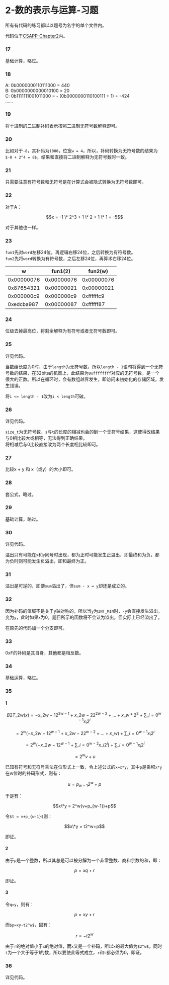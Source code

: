 # 2-数的表示与运算-习题

所有有代码的练习都以以题号为名字的单个文件内。  

代码位于[CSAPP-Chapter2](https://github.com/dtysky/CSAPP/tree/master/CSAPP/Chapter2)内。

### 17

基础计算，略过。  

### 18

A: 0b0000000110111000 = 440  
B: 0b0000000000010100 = 20  
C: 0b1111111001011000 = - (0b0000000110100111 + 1) = -424  
......  

### 19

将十进制的二进制补码表示按照二进制无符号数解释即可。

### 20

比如对于`-8`，其补码为`1000`，位宽`w = 4`，所以，补码转换为无符号数的结果为`$-8 + 2^4 = 8$`，结果和直接将二进制解释为无符号数时一致。  

### 21

只需要注意有符号数和无符号是在计算式会被隐式转换为无符号数即可。  

### 22

对于A：  

$$x = -1 \* 2^3 + 1 \* 2 + 1 \* 1 = -5$$  

对于其他也一样。  

### 23

`fun1`先对`word`左移24位，再逻辑右移24位，之后转换为有符号数。  
`fun2`先将`word`转换为有符号数，之后左移24位，再算术右移24位。  

|w|fun1(2)|fun2(w)|
|-|-------|-------|
|0x00000076|0x00000076|0x00000076|
|0x87654321|0x00000021|0x00000021|
|0x000000c9|0x000000c9|0xffffffc9|
|0xedcba987|0x00000087|0xffffff87|

### 24

位级去掉最高位，将剩余解释为有符号或者无符号数即可。  

### 25

详见代码。  

当数组长度为0时，由于`length`为无符号数，所以`length - 1`语句将得到一个无符号数的结果，在32bits的机器上，此结果为`0xffffffff`对应的无符号数，是一个很大的正数。所以在循环时，会有数组越界发生，即访问未初始化的存储区域，发生错误。  

将`i <= length - 1`改为`i < length`可破。

### 26

详见代码。  

`size_t`为无符号数，`s`与`t`的长度的相减也会的到一个无符号结果，这使得改结果与0相比较大或相等，无法得到正确结果。  
将相减后与0比较直接改为两个长度相比较即可。  

### 27

比较x + y 和 x（或y）的大小即可。

### 28

套公式，略过。  

### 29

基础计算，略过。  

### 30

详见代码。  

溢出只有可能在`x`和`y`同号时出现，都为正时可能发生正溢出，即最终和为负，都为负时则可能发生负溢出，即和最终为正。

### 31

溢出是可逆的，即便`sum`溢出了，但`sum - x = y`却还是成立的。  

### 32

因为补码的值域不是关于y轴对称的，所以当`y`为`INT_MIN`时，`-y`会直接发生溢出，变为`y`，此时如果`x`为0，题目所示的函数将不会认为溢出，但实际上已经溢出了。  

在原先的代码加一个分支即可。

### 33

0xF的补码是其自身，其他都是相反数。  

### 34

基础运算，略过。

### 35

#### 1

$$B2T\_{2w}(x) = -x\_{2w-1} 2^{2w-1} + x\_{2w-2} 2^{2w-2} + ... + x\_w * 2^2 + \sum\_{i=0}^{w-1}x_i2^i$$  

$$=2^w({-x\_{2w-1} 2^{w-1} + x\_{2w-2} 2^{w-2} + ... + x\_w}) + \sum\_{i=0}^{w-1}x_i2^i$$  

$$=2^w({-x\_{2w-1} 2^{w-1} + \sum\_{i=0}^{w-2} x\_i2^i}) + \sum\_{i=0}^{w-1}x_i2^i$$  

$$=2^wv + u$$  

已知有符号和无符号乘法在位形式上一致，令上述公式的`x=x*y`，其中`p`是乘积`x*y`在w位时的补码形式，则有：  

$$u=p_{w-1}2^w+p$$  

于是有：  

$$x\*y = 2^w(v+p_{w-1})+p$$  

令`$t = v+p_{w-1}$`则：  

$$x\*y = t2^w+p$$  

即证。  

#### 2

由于`p`是一个整数，所以其总是可以被分解为一个非零整数、商和余数的和，即：  

$$p = xq + r$$  

即证。  

#### 3

令`q=y`，则有：  

$$p = xy + r$$  

而`$p=xy-t2^w$`，固有：  

$$r=-t2^w$$  

由于`r`的绝对值小于`x`的绝对值，而`x`又是一个补码，所以`x`的最大值为`$2^w$`，同时`t`为一个大于等于1的数，所以要使此等式成立，`r`和`t`都必须为0，即证。

### 36

详见代码。  

